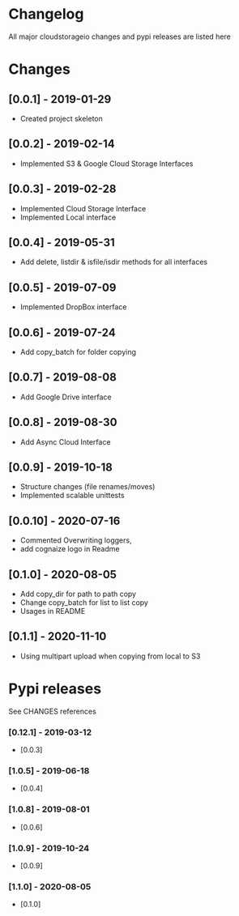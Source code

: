 # Changelog
All major cloudstorageio changes and pypi releases are listed here 

# Changes 
## [0.0.1] - 2019-01-29
- Created project skeleton
## [0.0.2] - 2019-02-14
- Implemented S3 & Google Cloud Storage Interfaces 
## [0.0.3] - 2019-02-28
- Implemented Cloud Storage Interface
- Implemented Local interface 
## [0.0.4] - 2019-05-31
- Add delete, listdir & isfile/isdir methods for all interfaces
## [0.0.5] - 2019-07-09
- Implemented DropBox interface
## [0.0.6] - 2019-07-24
- Add copy_batch for folder copying 
## [0.0.7] - 2019-08-08
- Add Google Drive interface
## [0.0.8] - 2019-08-30
- Add Async Cloud Interface 
## [0.0.9] - 2019-10-18
- Structure changes (file renames/moves)
- Implemented scalable unittests
## [0.0.10] - 2020-07-16
- Commented Overwriting loggers, 
- add cognaize logo in Readme
## [0.1.0] - 2020-08-05
- Add copy_dir for path to path copy
- Change copy_batch for list to list copy 
- Usages in README
## [0.1.1] - 2020-11-10
- Using multipart upload when copying from local to S3


# Pypi releases
See CHANGES references  
### [0.12.1] - 2019-03-12
- [0.0.3]

### [1.0.5] - 2019-06-18
- [0.0.4]
### [1.0.8] - 2019-08-01
- [0.0.6]
### [1.0.9] - 2019-10-24
- [0.0.9]
### [1.1.0] - 2020-08-05
- [0.1.0]
